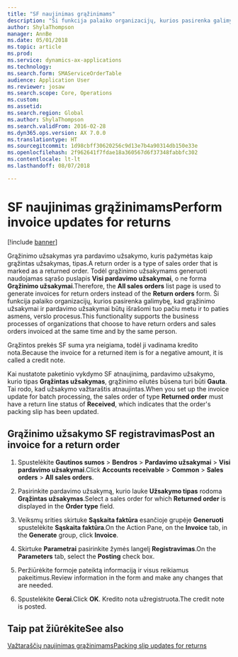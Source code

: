 ```yaml
---
title: "SF naujinimas grąžinimams"
description: "Ši funkcija palaiko organizacijų, kurios pasirenka galimybę, kad grąžinimo užsakymai ir pardavimo užsakymai būtų išrašomi tuo pačiu metu ir to paties asmens, verslo procesus."
author: ShylaThompson
manager: AnnBe
ms.date: 05/01/2018
ms.topic: article
ms.prod: 
ms.service: dynamics-ax-applications
ms.technology: 
ms.search.form: SMAServiceOrderTable
audience: Application User
ms.reviewer: josaw
ms.search.scope: Core, Operations
ms.custom: 
ms.assetid: 
ms.search.region: Global
ms.author: ShylaThompson
ms.search.validFrom: 2016-02-28
ms.dyn365.ops.version: AX 7.0.0
ms.translationtype: HT
ms.sourcegitcommit: 1d98cbff30620256c9d13e7b4a90314db150e33e
ms.openlocfilehash: 2f962641f7fdae18a360567d6f37348fabbfc302
ms.contentlocale: lt-lt
ms.lasthandoff: 08/07/2018

---
```



# <a name="perform-invoice-updates-for-returns"></a><span data-ttu-id="773c4-103">SF naujinimas grąžinimams</span><span class="sxs-lookup"><span data-stu-id="773c4-103">Perform invoice updates for returns</span></span> 

[!include [banner](../includes/banner.md)]


<span data-ttu-id="773c4-104">Grąžinimo užsakymas yra pardavimo užsakymo, kuris pažymėtas kaip grąžintas užsakymas, tipas.</span><span class="sxs-lookup"><span data-stu-id="773c4-104">A return order is a type of sales order that is marked as a returned order.</span></span> <span data-ttu-id="773c4-105">Todėl grąžinimo užsakymams generuoti naudojamas sąrašo puslapis **Visi pardavimo užsakymai**, o ne forma **Grąžinimo užsakymai**.</span><span class="sxs-lookup"><span data-stu-id="773c4-105">Therefore, the **All sales orders** list page is used to generate invoices for return orders instead of the **Return orders** form.</span></span> <span data-ttu-id="773c4-106">Ši funkcija palaiko organizacijų, kurios pasirenka galimybę, kad grąžinimo užsakymai ir pardavimo užsakymai būtų išrašomi tuo pačiu metu ir to paties asmens, verslo procesus.</span><span class="sxs-lookup"><span data-stu-id="773c4-106">This functionality supports the business processes of organizations that choose to have return orders and sales orders invoiced at the same time and by the same person.</span></span>

<span data-ttu-id="773c4-107">Grąžintos prekės SF suma yra neigiama, todėl ji vadinama kredito nota.</span><span class="sxs-lookup"><span data-stu-id="773c4-107">Because the invoice for a returned item is for a negative amount, it is called a credit note.</span></span>

<span data-ttu-id="773c4-108">Kai nustatote paketinio vykdymo SF atnaujinimą, pardavimo užsakymo, kurio tipas **Grąžintas užsakymas**, grąžinimo eilutės būsena turi būti **Gauta**. Tai rodo, kad užsakymo važtaraštis atnaujintas.</span><span class="sxs-lookup"><span data-stu-id="773c4-108">When you set up the invoice update for batch processing, the sales order of type **Returned order** must have a return line status of **Received**, which indicates that the order's packing slip has been updated.</span></span>

## <a name="post-an-invoice-for-a-return-order"></a><span data-ttu-id="773c4-109">Grąžinimo užsakymo SF registravimas</span><span class="sxs-lookup"><span data-stu-id="773c4-109">Post an invoice for a return order</span></span>

1.  <span data-ttu-id="773c4-110">Spustelėkite **Gautinos sumos** \> **Bendros** \> **Pardavimo užsakymai** \> **Visi pardavimo užsakymai**.</span><span class="sxs-lookup"><span data-stu-id="773c4-110">Click **Accounts receivable** \> **Common** \> **Sales orders** \> **All sales orders**.</span></span>

2.  <span data-ttu-id="773c4-111">Pasirinkite pardavimo užsakymą, kurio lauke **Užsakymo tipas** rodoma **Grąžintas užsakymas**.</span><span class="sxs-lookup"><span data-stu-id="773c4-111">Select a sales order for which **Returned order** is displayed in the **Order type** field.</span></span>

3.  <span data-ttu-id="773c4-112">Veiksmų srities skirtuke **Sąskaita faktūra** esančioje grupėje **Generuoti** spustelėkite **Sąskaita faktūra**.</span><span class="sxs-lookup"><span data-stu-id="773c4-112">On the Action Pane, on the **Invoice** tab, in the **Generate** group, click **Invoice**.</span></span>

4.  <span data-ttu-id="773c4-113">Skirtuke **Parametrai** pasirinkite žymės langelį **Registravimas**.</span><span class="sxs-lookup"><span data-stu-id="773c4-113">On the **Parameters** tab, select the **Posting** check box.</span></span>

5.  <span data-ttu-id="773c4-114">Peržiūrėkite formoje pateiktą informaciją ir visus reikiamus pakeitimus.</span><span class="sxs-lookup"><span data-stu-id="773c4-114">Review information in the form and make any changes that are needed.</span></span>

6.  <span data-ttu-id="773c4-115">Spustelėkite **Gerai**.</span><span class="sxs-lookup"><span data-stu-id="773c4-115">Click **OK**.</span></span> <span data-ttu-id="773c4-116">Kredito nota užregistruota.</span><span class="sxs-lookup"><span data-stu-id="773c4-116">The credit note is posted.</span></span>

## <a name="see-also"></a><span data-ttu-id="773c4-117">Taip pat žiūrėkite</span><span class="sxs-lookup"><span data-stu-id="773c4-117">See also</span></span>

[<span data-ttu-id="773c4-118">Važtaraščių naujinimas grąžinimams</span><span class="sxs-lookup"><span data-stu-id="773c4-118">Packing slip updates for returns</span></span>](packing-slip-updates-returns.md)

  



